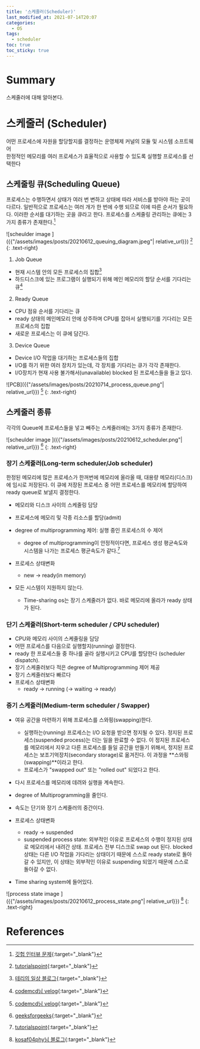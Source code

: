 ```yaml
---
title: '스케줄러(Scheduler)'
last_modified_at: 2021-07-14T20:07
categories:
  - OS
tags:
  - scheduler
toc: true
toc_sticky: true
---
```

# Summary 
스케줄러에 대해 알아본다. 

# 스케줄러 (Scheduler)
어떤 프로세스에 자원을 할당할지를 결정하는 운영체제 커널의 모듈 및 시스템 소프트웨어 \
한정적인 메모리를 여러 프로세스가 효율적으로 사용할 수 있도록 실행할 프로세스를 선택한다

## 스케줄링 큐(Scheduling Queue)
프로세스는 수행하면서 상태가 여러 번 변하고 상태에 따라 서비스를 받아야 하는 곳이 다르다. 일반적으로 프로세스는 여러 개가 한 번에 수행 되므로 이에 따른 순서가 필요하다. 이러한 순서를 대기하는 곳을 큐라고 한다. 프로세스를 스케줄링 관리하는 큐에는 3가지 종류가 존재한다.[^fn1]


![scheulder image ]({{"/assets/images/posts/20210612_queuing_diagram.jpeg"| relative_url}})
[^fn2]
{: .text-right}

1. Job Queue
- 현재 시스템 안의 모든 프로세스의 집합[^fn3] 
- 하드디스크에 있는 프로그램이 실행되기 위해 메인 메모리의 할당 순서를 기다리는 큐[^fn6]
2. Ready Queue
- CPU 점유 순서를 기다리는 큐
- ready 상태의 메인메모리 안에 상주하며 CPU를 잡아서 실행되기를 기다리는 모든 프로세스의 
집합
- 새로운 프로세스는 이 큐에 담긴다.  
3. Device Queue
- Device I/O 작업을 대기하는 프로세스들의 집합 
- I/O를 하기 위한 여러 장치가 있는데, 각 장치를 기다리는 큐가 각각 존재한다.
- I/O장치가 현재 사용 불가해서(unavailable) blocked 된 프로세스들을 들고 있다.

![PCB]({{"/assets/images/posts/20210714_process_queue.png"| relative_url}})
[^fn6]
{: .text-right}

## 스케줄러 종류 
각각의 Queue에 프로세스들을 넣고 빼주는 스케줄러에는 3가지 종류가 존재한다. 

![scheulder image ]({{"/assets/images/posts/20210612_scheduler.png"| relative_url}})
[^fn4]
{: .text-right}

### 장기 스케줄러(Long-term scheduler/Job scheduler)
한정된 메모리에 많은 프로세스가 한꺼번에 메모리에 올라올 때, 대용량 메모리(디스크)에 임시로 저장된다. 이 큐에 저장된 프로세스 중 어떤 프로세스를 메모리에 할당하여 ready queue로 보낼지 결정한다.

- 메모리와 디스크 사이의 스케줄링 담당 
- 프로세스에 메모리 및 각종 리소스를 할당(admit)
- degree of multiprogramming 제어: 실행 중인 프로세스의 수 제어
  - degree of multiprogramming이 안정적이다면, 프로세스 생성 평균속도와 시스템을 나가는 프로세스 평균속도가 같다.[^fn2] 
- 프로세스 상태변화 
  - new -> ready(in memory)

- 모든 시스템이 지원하지 않는다. 
  - Time-sharing os는 장기 스케줄러가 없다. 바로 메모리에 올라가 ready 상태가 된다. 


### 단기 스케줄러(Short-term scheduler / CPU scheduler)
- CPU와 메모리 사이의 스케줄링을 담당
- 어떤 프로세스를 다음으로 실행할지(running) 결정한다. 
- ready 한 프로세스들 중 하나를 골라 실행시키고 CPU를 할당한다 (scheduler dispatch). 
- 장기 스케줄러보다 적은 degree of Multiprogramming 제어 제공
- 장기 스케줄러보다 빠르다 
- 프로세스 상태변화
  - ready -> running (-> waiting -> ready)

### 중기 스케줄러(Medium-term scheduler / Swapper)

- 여유 공간을 마련하기 위해 프로세스를 스와핑(swapping)한다. 
  - 실행하는(running) 프로세스는 I/O 요청을 받으면 정지될 수 있다. 정지된 프로세스(suspended process)는 더는 일을 완료할 수 없다. 이 정지된 프로세스를 메모리에서 지우고 다른 프로세스를 들일 공간을 만들기 위해서, 정지된 프로세스는 보조기억장치(secondary storage)로 옮겨진다. 이 과정을 **스와핑(swapping)**이라고 한다. 
  - 프로세스가 "swapped out" 또는 "rolled out" 되었다고 한다.  
- 다시 프로세스를 메모리에 데려와 실행을 계속한다.

- degree of Multiprogramming을 줄인다. 
- 속도는 단기와 장기 스케줄러의 중간이다. 
- 프로세스 상태변화
  - ready -> suspended
  - suspended process state: 외부적인 이유로 프로세스의 수행이 정지된 상태로 메모리에서 내려간 상태. 프로세스 전부 디스크로 swap out 된다. blocked 상태는 다른 I/O 작업을 기다리는 상태이기 때문에 스스로 ready state로 돌아갈 수 있지만, 이 상태는 외부적인 이유로 suspending 되었기 때문에 스스로 돌아갈 수 없다.
- Time sharing system에 들어있다. 

![process state image ]({{"/assets/images/posts/20210612_process_state.png"| relative_url}})
[^fn5]
{: .text-right}



# References
[^fn1]: [깃헙 인터뷰 문제](https://github.com/JaeYeopHan/Interview_Question_for_Beginner/tree/master/OS){:target="_blank"}
[^fn2]: [tutorialspoint](https://www.tutorialspoint.com/operating_system/os_process_scheduling.htm#:~:text=Long%20Term%20Scheduler,the%20memory%20for%20CPU%20scheduling.){:target="_blank"}
[^fn3]: [테리의 일상 블로그](https://dheldh77.tistory.com/entry/%EC%9A%B4%EC%98%81%EC%B2%B4%EC%A0%9C-%EC%8A%A4%EC%BC%80%EC%A4%84%EB%9F%ACScheduler){:target="_blank"}
[^fn4]: [geeksforgeeks](https://www.geeksforgeeks.org/difference-between-long-term-and-medium-term-scheduler/){:target="_blank"}
[^fn5]: [kosaf04phy님 블로그](https://kosaf04pyh.tistory.com/191){:target="_blank"}
[^fn6]: [codemcd님 velog](https://velog.io/@codemcd/%EC%9A%B4%EC%98%81%EC%B2%B4%EC%A0%9COS-5.-%ED%94%84%EB%A1%9C%EC%84%B8%EC%8A%A4-%EA%B4%80%EB%A6%AC){:target="_blank"}
